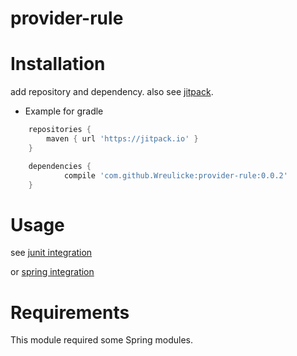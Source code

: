 # provider-rule

# Installation

add repository and dependency.
also see [jitpack](https://jitpack.io/#Wreulicke/provider-rule/0.0.2).

* Example for gradle

```groovy
    repositories {
		maven { url 'https://jitpack.io' }
    }

	dependencies {
            compile 'com.github.Wreulicke:provider-rule:0.0.2'
	}
```

# Usage

see [junit integration](https://github.com/Wreulicke/provider-rule/blob/master/src/test/java/com/github/wreulicke/test/context/provider/junit4/ProvideRuleTest.java)

or [spring integration](https://github.com/Wreulicke/provider-rule/blob/master/src/test/java/com/github/wreulicke/test/context/provider/spring/FieldNameProviderTest.java)

# Requirements

This module required some Spring modules.

